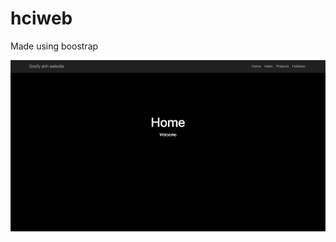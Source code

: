 # hciweb

Made using boostrap

![alt text](https://github.com/nixcalibur/hciweb/blob/main/thiswebsite.png "Logo Title Text 1")
